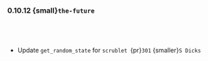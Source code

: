 ### 0.10.12 {small}`the-future`

```{rubric} Features
```
```{rubric} Performance
```
```{rubric} Bug fixes
```
```{rubric} Misc
```
* Update `get_random_state` for `scrublet `{pr}`301` {smaller}`S Dicks`
